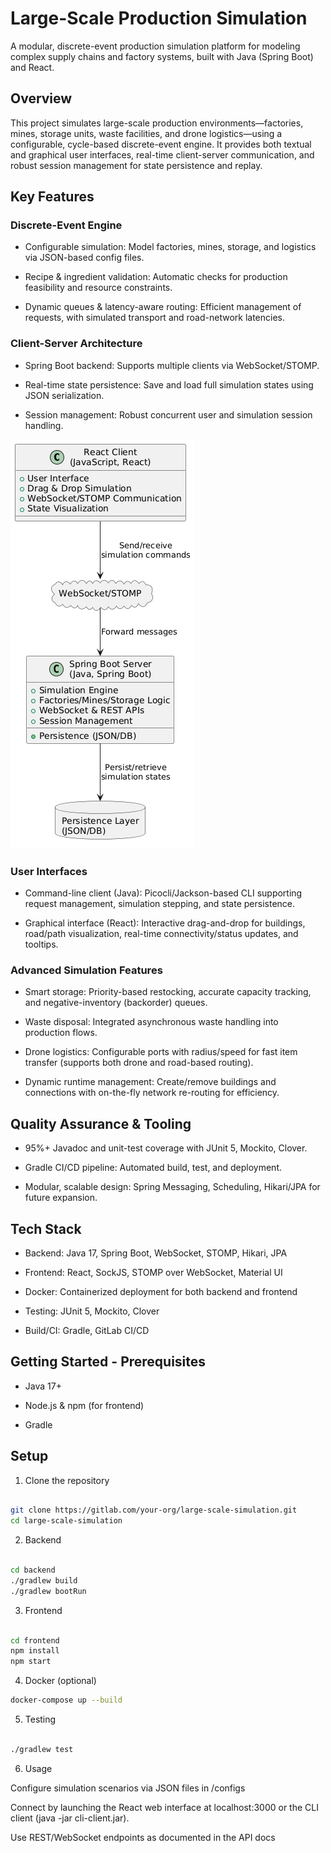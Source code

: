 # Large-Scale Production Simulation

A modular, discrete-event production simulation platform for modeling complex supply chains and factory systems, built with Java (Spring Boot) and React.

## Overview

This project simulates large-scale production environments—factories, mines, storage units, waste facilities, and drone logistics—using a configurable, cycle-based discrete-event engine. It provides both textual and graphical user interfaces, real-time client-server communication, and robust session management for state persistence and replay.

## Key Features

### Discrete-Event Engine

* Configurable simulation: Model factories, mines, storage, and logistics via JSON-based config files.

* Recipe & ingredient validation: Automatic checks for production feasibility and resource constraints.

* Dynamic queues & latency-aware routing: Efficient management of requests, with simulated transport and road-network latencies.

### Client-Server Architecture

* Spring Boot backend: Supports multiple clients via WebSocket/STOMP.

* Real-time state persistence: Save and load full simulation states using JSON serialization.

* Session management: Robust concurrent user and simulation session handling.


![Simulation Overview](docs/client-server-architecture.png)

### User Interfaces

* Command-line client (Java): Picocli/Jackson-based CLI supporting request management, simulation stepping, and state persistence.

* Graphical interface (React): Interactive drag-and-drop for buildings, road/path visualization, real-time connectivity/status updates, and tooltips.

### Advanced Simulation Features

* Smart storage: Priority-based restocking, accurate capacity tracking, and negative-inventory (backorder) queues.

* Waste disposal: Integrated asynchronous waste handling into production flows.

* Drone logistics: Configurable ports with radius/speed for fast item transfer (supports both drone and road-based routing).

* Dynamic runtime management: Create/remove buildings and connections with on-the-fly network re-routing for efficiency.

## Quality Assurance & Tooling

* 95%+ Javadoc and unit-test coverage with JUnit 5, Mockito, Clover.

* Gradle CI/CD pipeline: Automated build, test, and deployment.

* Modular, scalable design: Spring Messaging, Scheduling, Hikari/JPA for future expansion.

## Tech Stack

* Backend: Java 17, Spring Boot, WebSocket, STOMP, Hikari, JPA

* Frontend: React, SockJS, STOMP over WebSocket, Material UI

* Docker: Containerized deployment for both backend and frontend

* Testing: JUnit 5, Mockito, Clover

* Build/CI: Gradle, GitLab CI/CD

## Getting Started - Prerequisites

* Java 17+

* Node.js & npm (for frontend)

* Gradle

## Setup

1. Clone the repository

```sh

git clone https://gitlab.com/your-org/large-scale-simulation.git
cd large-scale-simulation
```

2. Backend

```sh

cd backend
./gradlew build
./gradlew bootRun
```

3. Frontend

```sh

cd frontend
npm install
npm start
```

4. Docker (optional)

```sh
docker-compose up --build
```

5. Testing

```sh

./gradlew test
```

6. Usage

Configure simulation scenarios via JSON files in /configs

Connect by launching the React web interface at localhost:3000 or the CLI client (java -jar cli-client.jar).   

Use REST/WebSocket endpoints as documented in the API docs